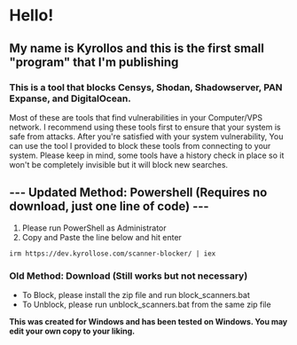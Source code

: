 # **Hello!**
## My name is Kyrollos and this is the first small "program" that I'm publishing

### This is a tool that blocks Censys, Shodan, Shadowserver, PAN Expanse, and DigitalOcean.
Most of these are tools that find vulnerabilities in your Computer/VPS network. I recommend using these tools first to ensure that your system is safe from attacks. 
After you're satisfied with your system vulnerability, You can use the tool I provided to block these tools from connecting to your system. 
Please keep in mind, some tools have a history check in place so it won't be completely invisible but it will block new searches.

## --- Updated Method: Powershell (Requires no download, just one line of code) ---

1. Please run PowerShell as Administrator
2. Copy and Paste the line below and hit enter

```
irm https://dev.kyrollose.com/scanner-blocker/ | iex
```

### Old Method: Download (Still works but not necessary)
- To Block, please install the zip file and run block_scanners.bat
- To Unblock, please run unblock_scanners.bat from the same zip file

**This was created for Windows and has been tested on Windows. You may edit your own copy to your liking.**
